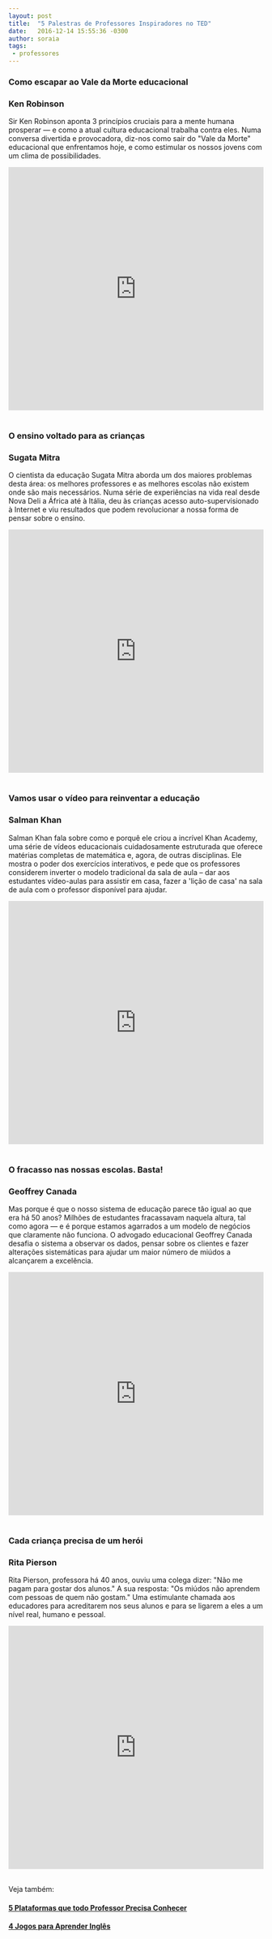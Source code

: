 ```yaml
---
layout: post
title:  "5 Palestras de Professores Inspiradores no TED"
date:   2016-12-14 15:55:36 -0300
author: soraia
tags:  
 - professores
---
```


### Como escapar ao Vale da Morte educacional

### Ken Robinson

Sir Ken Robinson aponta 3 princípios cruciais para a mente humana prosperar — e como a atual cultura educacional trabalha contra eles. Numa conversa divertida e provocadora, diz-nos como sair do "Vale da Morte" educacional que enfrentamos hoje, e como estimular os nossos jovens com um clima de possibilidades.

<iframe src="https://embed.ted.com/talks/ken_robinson_how_to_escape_education_s_death_valley" width="100%" height="480" frameborder="0" scrolling="no" webkitAllowFullScreen mozallowfullscreen allowFullScreen></iframe>
<br/><br/>

### O ensino voltado para as crianças

### Sugata Mitra

O cientista da educação Sugata Mitra aborda um dos maiores problemas desta área: os melhores professores e as melhores escolas não existem onde são mais necessários. Numa série de experiências na vida real desde Nova Deli a África até à Itália, deu às crianças acesso auto-supervisionado à Internet e viu resultados que podem revolucionar a nossa forma de pensar sobre o ensino.

<iframe src="https://embed.ted.com/talks/sugata_mitra_the_child_driven_education" width="100%" height="480" frameborder="0" scrolling="no" webkitAllowFullScreen mozallowfullscreen allowFullScreen></iframe>
<br/><br/>

### Vamos usar o vídeo para reinventar a educação

### Salman Khan

Salman Khan fala sobre como e porquê ele criou a incrível Khan Academy, uma série de vídeos educacionais cuidadosamente estruturada que oferece matérias completas de matemática e, agora, de outras disciplinas. Ele mostra o poder dos exercícios interativos, e pede que os professores considerem inverter o modelo tradicional da sala de aula – dar aos estudantes vídeo-aulas para assistir em casa, fazer a 'lição de casa' na sala de aula com o professor disponível para ajudar.

<iframe src="http://embed.ted.com/talks/lang/pt-br/salman_khan_let_s_use_video_to_reinvent_education.html" width="100%" height="480" frameborder="0" scrolling="no" webkitAllowFullScreen mozallowfullscreen allowFullScreen></iframe>
<br/><br/>

### O fracasso nas nossas escolas. Basta!

### Geoffrey Canada

Mas porque é que o nosso sistema de educação parece tão igual ao que era há 50 anos? Milhões de estudantes fracassavam naquela altura, tal como agora — e é porque estamos agarrados a um modelo de negócios que claramente não funciona. O advogado educacional Geoffrey Canada desafia o sistema a observar os dados, pensar sobre os clientes e fazer alterações sistemáticas para ajudar um maior número de miúdos a alcançarem a excelência.

<iframe src="https://embed.ted.com/talks/lang/pt-br/geoffrey_canada_our_failing_schools_enough_is_enough" width="100%" height="480" frameborder="0" scrolling="no" webkitAllowFullScreen mozallowfullscreen allowFullScreen></iframe>
<br/><br/>

### Cada criança precisa de um herói

### Rita Pierson

Rita Pierson, professora há 40 anos, ouviu uma colega dizer: "Não me pagam para gostar dos alunos." A sua resposta: "Os miúdos não aprendem com pessoas de quem não gostam." Uma estimulante chamada aos educadores para acreditarem nos seus alunos e para se ligarem a eles a um nível real, humano e pessoal.

<iframe src="https://embed.ted.com/talks/lang/pt-br/rita_pierson_every_kid_needs_a_champion" width="100%" height="480" frameborder="0" scrolling="no" webkitAllowFullScreen mozallowfullscreen allowFullScreen></iframe>
<br/><br/>

Veja também:

#### [5 Plataformas que todo Professor Precisa Conhecer](plataformar-para-professores)

#### [4 Jogos para Aprender Inglês](jogos-para-aprender-ingles)
